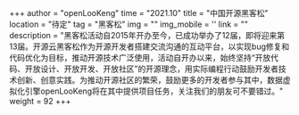 +++
author = "openLooKeng"
time = "2021.10" 
title = "中国开源黑客松" 
location = "待定" 
tag = "黑客松"
img = "" 
img_mobile = ''
link = ""
description = "黑客松活动自2015年开办至今，已成功举办了12届，即将迎来第13届。开源云黑客松作为开源开发者搭建交流沟通的互动平台，以实现bug修复和代码优化为目标，推动开源技术广泛使用，活动自开办以来，始终坚持“开放代码、开放设计、开放开发、开放社区”的开源理念，用实际编程行动鼓励开发者技术创新、创意实践。为推动开源社区的繁荣，鼓励更多的开发者参与其中，数据虚拟化引擎openLooKeng将在其中提供项目任务，关注我们的朋友可不要错过。"
weight = 92
+++

